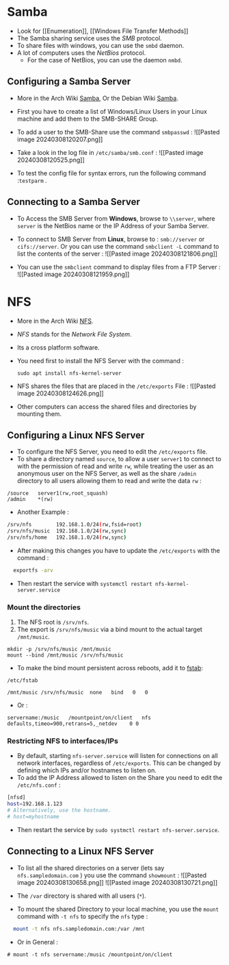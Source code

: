 # Samba

- Look for [[Enumeration]], [[Windows File Transfer Methods]] 
- The Samba sharing service uses the *SMB* protocol.
- To share files with windows, you can use the `smbd` daemon.
- A lot of computers uses the *NetBios* protocol.
  - For the case of NetBios, you can use the daemon `nmbd`.

## Configuring a Samba Server

- More in the Arch Wiki [Samba](https://wiki.archlinux.org/title/samba), Or the Debian Wiki [Samba](https://wiki.debian.org/Samba/ServerSimple).
- First you have to create a list of Windows/Linux Users in your Linux machine and add them to the SMB-SHARE Group.
- To add a user to the SMB-Share use the command `smbpasswd` :
  ![[Pasted image 20240308120207.png]]

- Take a look in the log file in `/etc/samba/smb.conf` :
  ![[Pasted image 20240308120525.png]]

- To test the config file for syntax errors, run the following command :`testparm` .

## Connecting to a Samba Server

- To Access the SMB Server from **Windows**, browse to `\\server`, where `server` is the NetBios name or the IP Address of your Samba Server.
- To connect to SMB Server from **Linux**, browse to : `smb://server` or `cifs://server`. Or you can use the command `smbclient -L` command to list the contents of the server :
  ![[Pasted image 20240308121806.png]]

- You can use the `smbclient` command to display files from a FTP Server :
  ![[Pasted image 20240308121959.png]]


# NFS

- More in the Arch Wiki [NFS](https://wiki.archlinux.org/title/NFS).
- *NFS* stands for the *Network File System*.
- Its a cross platform software.
- You need first to install the NFS Server with the command :
  
	`sudo apt install nfs-kernel-server`
	
- NFS shares the files that are placed in the `/etc/exports` File :
  ![[Pasted image 20240308124626.png]]

- Other computers can access the shared files and directories by mounting them.

## Configuring a Linux NFS Server

- To configure the NFS Server, you need to edit the `/etc/exports` file.
- To share a directory named `source`, to allow a user `server1` to connect to with the permission of read and write `rw`, while treating the user as an anonymous user on the NFS Server, as well as the share `/admin` directory to all users allowing them to read and write the data `rw` :
  
```
/source   server1(rw,root_squash)
/admin    *(rw)
```

- Another Example :
  
```bash
/srv/nfs        192.168.1.0/24(rw,fsid=root)
/srv/nfs/music  192.168.1.0/24(rw,sync)
/srv/nfs/home   192.168.1.0/24(rw,sync)
```

- After making this changes you have to update the `/etc/exports` with the command :

```bash
  exportfs -arv
```

- Then restart the service with `systemctl restart nfs-kernel-server.service`

### Mount the directories 

1. The NFS root is `/srv/nfs`.
2. The export is `/srv/nfs/music` via a bind mount to the actual target `/mnt/music`.

```
mkdir -p /srv/nfs/music /mnt/music
mount --bind /mnt/music /srv/nfs/music

```

- To make the bind mount persistent across reboots, add it to [fstab](https://wiki.archlinux.org/title/Fstab "Fstab"):

```
/etc/fstab

/mnt/music /srv/nfs/music  none   bind   0   0
```

- Or :

```
servername:/music   /mountpoint/on/client   nfs defaults,timeo=900,retrans=5,_netdev	0 0
```

### Restricting NFS to interfaces/IPs

- By default, starting `nfs-server.service` will listen for connections on all network interfaces, regardless of `/etc/exports`. This can be changed by defining which IPs and/or hostnames to listen on.
- To add the IP Address allowed to listen on the Share you need to edit the `/etc/nfs.conf` :
  
```bash
[nfsd]
host=192.168.1.123
# Alternatively, use the hostname.
# host=myhostname
```

- Then restart the service by `sudo systmctl restart nfs-server.service`.

## Connecting to a Linux NFS Server

- To list all the shared directories on a server (lets say `nfs.sampledomain.com` ) you use the command `showmount` :
  ![[Pasted image 20240308130658.png]]
  ![[Pasted image 20240308130721.png]]

- The `/var` directory is shared with all users (`*`).
- To mount the shared Directory to your local machine, you use the `mount` command with `-t nfs` to specify the `nfs` type :
  
```bash
  mount -t nfs nfs.sampledomain.com:/var /mnt
```

- Or in General :

```
# mount -t nfs servername:/music /mountpoint/on/client
```


